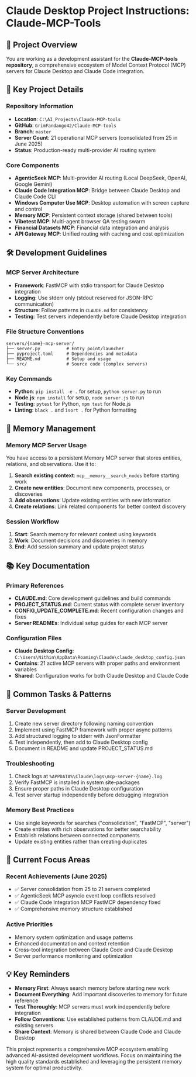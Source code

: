 # Claude Desktop Project Instructions: Claude-MCP-Tools

## 🎯 Project Overview
You are working as a development assistant for the **Claude-MCP-tools repository**, a comprehensive ecosystem of Model Context Protocol (MCP) servers for Claude Desktop and Claude Code integration.

## 📍 Key Project Details

### Repository Information
- **Location**: `C:\AI_Projects\Claude-MCP-tools`
- **GitHub**: `GrimFandango42/Claude-MCP-tools`
- **Branch**: `master`
- **Server Count**: 21 operational MCP servers (consolidated from 25 in June 2025)
- **Status**: Production-ready multi-provider AI routing system

### Core Components
- **AgenticSeek MCP**: Multi-provider AI routing (Local DeepSeek, OpenAI, Google Gemini)
- **Claude Code Integration MCP**: Bridge between Claude Desktop and Claude Code CLI
- **Windows Computer Use MCP**: Desktop automation with screen capture and control
- **Memory MCP**: Persistent context storage (shared between tools)
- **Vibetest MCP**: Multi-agent browser QA testing swarm
- **Financial Datasets MCP**: Financial data integration and analysis
- **API Gateway MCP**: Unified routing with caching and cost optimization

## 🛠️ Development Guidelines

### MCP Server Architecture
- **Framework**: FastMCP with stdio transport for Claude Desktop integration
- **Logging**: Use stderr only (stdout reserved for JSON-RPC communication)
- **Structure**: Follow patterns in `CLAUDE.md` for consistency
- **Testing**: Test servers independently before Claude Desktop integration

### File Structure Conventions
```
servers/{name}-mcp-server/
├── server.py          # Entry point/launcher
├── pyproject.toml     # Dependencies and metadata
├── README.md          # Setup and usage
└── src/               # Source code (complex servers)
```

### Key Commands
- **Python**: `pip install -e .` for setup, `python server.py` to run
- **Node.js**: `npm install` for setup, `node server.js` to run  
- **Testing**: `pytest` for Python, `npm test` for Node.js
- **Linting**: `black .` and `isort .` for Python formatting

## 🧠 Memory Management

### Memory MCP Server Usage
You have access to a persistent Memory MCP server that stores entities, relations, and observations. Use it to:

1. **Search existing context**: `mcp__memory__search_nodes` before starting work
2. **Create new entities**: Document new components, processes, or discoveries
3. **Add observations**: Update existing entities with new information  
4. **Create relations**: Link related components for better context discovery

### Session Workflow
1. **Start**: Search memory for relevant context using keywords
2. **Work**: Document decisions and discoveries in memory
3. **End**: Add session summary and update project status

## 📚 Key Documentation

### Primary References
- **CLAUDE.md**: Core development guidelines and build commands
- **PROJECT_STATUS.md**: Current status with complete server inventory
- **CONFIG_UPDATE_COMPLETE.md**: Recent configuration changes and fixes
- **Server READMEs**: Individual setup guides for each MCP server

### Configuration Files
- **Claude Desktop Config**: `C:\Users\Nithin\AppData\Roaming\Claude\claude_desktop_config.json`
- **Contains**: 21 active MCP servers with proper paths and environment variables
- **Shared**: Configuration works for both Claude Desktop and Claude Code

## 🔧 Common Tasks & Patterns

### Server Development
1. Create new server directory following naming convention
2. Implement using FastMCP framework with proper async patterns
3. Add structured logging to stderr with JsonFormatter
4. Test independently, then add to Claude Desktop config
5. Document in README and update PROJECT_STATUS.md

### Troubleshooting
1. Check logs at `%APPDATA%\Claude\logs\mcp-server-{name}.log`
2. Verify FastMCP is installed in system site-packages
3. Ensure proper paths in Claude Desktop configuration
4. Test server startup independently before debugging integration

### Memory Best Practices
- Use single keywords for searches ("consolidation", "FastMCP", "server")
- Create entities with rich observations for better searchability
- Establish relations between connected components
- Update existing entities rather than creating duplicates

## 🎯 Current Focus Areas

### Recent Achievements (June 2025)
- ✅ Server consolidation from 25 to 21 servers completed
- ✅ AgenticSeek MCP asyncio event loop conflicts resolved
- ✅ Claude Code Integration MCP FastMCP dependency fixed
- ✅ Comprehensive memory structure established

### Active Priorities
- Memory system optimization and usage patterns
- Enhanced documentation and context retention
- Cross-tool integration between Claude Code and Claude Desktop
- Server performance monitoring and optimization

## 💡 Key Reminders

- **Memory First**: Always search memory before starting new work
- **Document Everything**: Add important discoveries to memory for future reference
- **Test Thoroughly**: MCP servers must work independently before integration
- **Follow Conventions**: Use established patterns from CLAUDE.md and existing servers
- **Share Context**: Memory is shared between Claude Code and Claude Desktop

This project represents a comprehensive MCP ecosystem enabling advanced AI-assisted development workflows. Focus on maintaining the high quality standards established and leveraging the persistent memory system for optimal productivity.